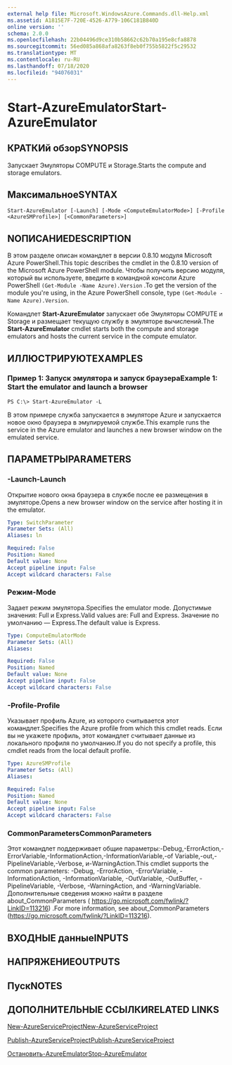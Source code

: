 ```yaml
---
external help file: Microsoft.WindowsAzure.Commands.dll-Help.xml
ms.assetid: A1815E7F-720E-4526-A779-106C181B840D
online version: ''
schema: 2.0.0
ms.openlocfilehash: 22b04496d9ce310b58662c62b70a195e8cfa8878
ms.sourcegitcommit: 56ed085a868afa8263f8eb0f755b5822f5c29532
ms.translationtype: MT
ms.contentlocale: ru-RU
ms.lasthandoff: 07/18/2020
ms.locfileid: "94076031"
---
```

# <span data-ttu-id="d1df4-101">Start-AzureEmulator</span><span class="sxs-lookup"><span data-stu-id="d1df4-101">Start-AzureEmulator</span></span>

## <span data-ttu-id="d1df4-102">КРАТКИй обзор</span><span class="sxs-lookup"><span data-stu-id="d1df4-102">SYNOPSIS</span></span>
<span data-ttu-id="d1df4-103">Запускает Эмуляторы COMPUTE и Storage.</span><span class="sxs-lookup"><span data-stu-id="d1df4-103">Starts the compute and storage emulators.</span></span>

## <span data-ttu-id="d1df4-104">Максимальное</span><span class="sxs-lookup"><span data-stu-id="d1df4-104">SYNTAX</span></span>

```
Start-AzureEmulator [-Launch] [-Mode <ComputeEmulatorMode>] [-Profile <AzureSMProfile>] [<CommonParameters>]
```

## <span data-ttu-id="d1df4-105">NОПИСАНИЕ</span><span class="sxs-lookup"><span data-stu-id="d1df4-105">DESCRIPTION</span></span>
<span data-ttu-id="d1df4-106">В этом разделе описан командлет в версии 0.8.10 модуля Microsoft Azure PowerShell.</span><span class="sxs-lookup"><span data-stu-id="d1df4-106">This topic describes the cmdlet in the 0.8.10 version of the Microsoft Azure PowerShell module.</span></span>
<span data-ttu-id="d1df4-107">Чтобы получить версию модуля, который вы используете, введите в командной консоли Azure PowerShell `(Get-Module -Name Azure).Version` .</span><span class="sxs-lookup"><span data-stu-id="d1df4-107">To get the version of the module you're using, in the Azure PowerShell console, type `(Get-Module -Name Azure).Version`.</span></span>

<span data-ttu-id="d1df4-108">Командлет **Start-AzureEmulator** запускает обе Эмуляторы COMPUTE и Storage и размещает текущую службу в эмуляторе вычислений.</span><span class="sxs-lookup"><span data-stu-id="d1df4-108">The **Start-AzureEmulator** cmdlet starts both the compute and storage emulators and hosts the current service in the compute emulator.</span></span>

## <span data-ttu-id="d1df4-109">ИЛЛЮСТРИРУЮТ</span><span class="sxs-lookup"><span data-stu-id="d1df4-109">EXAMPLES</span></span>

### <span data-ttu-id="d1df4-110">Пример 1: Запуск эмулятора и запуск браузера</span><span class="sxs-lookup"><span data-stu-id="d1df4-110">Example 1: Start the emulator and launch a browser</span></span>
```
PS C:\> Start-AzureEmulator -L
```

<span data-ttu-id="d1df4-111">В этом примере служба запускается в эмуляторе Azure и запускается новое окно браузера в эмулируемой службе.</span><span class="sxs-lookup"><span data-stu-id="d1df4-111">This example runs the service in the Azure emulator and launches a new browser window on the emulated service.</span></span>

## <span data-ttu-id="d1df4-112">ПАРАМЕТРЫ</span><span class="sxs-lookup"><span data-stu-id="d1df4-112">PARAMETERS</span></span>

### <span data-ttu-id="d1df4-113">-Launch</span><span class="sxs-lookup"><span data-stu-id="d1df4-113">-Launch</span></span>
<span data-ttu-id="d1df4-114">Открытие нового окна браузера в службе после ее размещения в эмуляторе.</span><span class="sxs-lookup"><span data-stu-id="d1df4-114">Opens a new browser window on the service after hosting it in the emulator.</span></span>

```yaml
Type: SwitchParameter
Parameter Sets: (All)
Aliases: ln

Required: False
Position: Named
Default value: None
Accept pipeline input: False
Accept wildcard characters: False
```

### <span data-ttu-id="d1df4-115">Режим</span><span class="sxs-lookup"><span data-stu-id="d1df4-115">-Mode</span></span>
<span data-ttu-id="d1df4-116">Задает режим эмулятора.</span><span class="sxs-lookup"><span data-stu-id="d1df4-116">Specifies the emulator mode.</span></span>
<span data-ttu-id="d1df4-117">Допустимые значения: Full и Express.</span><span class="sxs-lookup"><span data-stu-id="d1df4-117">Valid values are: Full and Express.</span></span>
<span data-ttu-id="d1df4-118">Значение по умолчанию — Express.</span><span class="sxs-lookup"><span data-stu-id="d1df4-118">The default value is Express.</span></span>

```yaml
Type: ComputeEmulatorMode
Parameter Sets: (All)
Aliases: 

Required: False
Position: Named
Default value: None
Accept pipeline input: False
Accept wildcard characters: False
```

### <span data-ttu-id="d1df4-119">-Profile</span><span class="sxs-lookup"><span data-stu-id="d1df4-119">-Profile</span></span>
<span data-ttu-id="d1df4-120">Указывает профиль Azure, из которого считывается этот командлет.</span><span class="sxs-lookup"><span data-stu-id="d1df4-120">Specifies the Azure profile from which this cmdlet reads.</span></span>
<span data-ttu-id="d1df4-121">Если вы не укажете профиль, этот командлет считывает данные из локального профиля по умолчанию.</span><span class="sxs-lookup"><span data-stu-id="d1df4-121">If you do not specify a profile, this cmdlet reads from the local default profile.</span></span>

```yaml
Type: AzureSMProfile
Parameter Sets: (All)
Aliases: 

Required: False
Position: Named
Default value: None
Accept pipeline input: False
Accept wildcard characters: False
```

### <span data-ttu-id="d1df4-122">CommonParameters</span><span class="sxs-lookup"><span data-stu-id="d1df4-122">CommonParameters</span></span>
<span data-ttu-id="d1df4-123">Этот командлет поддерживает общие параметры:-Debug,-ErrorAction,-ErrorVariable,-InformationAction,-InformationVariable,-of Variable,-out,-PipelineVariable,-Verbose, и-WarningAction.</span><span class="sxs-lookup"><span data-stu-id="d1df4-123">This cmdlet supports the common parameters: -Debug, -ErrorAction, -ErrorVariable, -InformationAction, -InformationVariable, -OutVariable, -OutBuffer, -PipelineVariable, -Verbose, -WarningAction, and -WarningVariable.</span></span> <span data-ttu-id="d1df4-124">Дополнительные сведения можно найти в разделе about_CommonParameters ( https://go.microsoft.com/fwlink/?LinkID=113216) .</span><span class="sxs-lookup"><span data-stu-id="d1df4-124">For more information, see about_CommonParameters (https://go.microsoft.com/fwlink/?LinkID=113216).</span></span>

## <span data-ttu-id="d1df4-125">ВХОДНЫЕ данные</span><span class="sxs-lookup"><span data-stu-id="d1df4-125">INPUTS</span></span>

## <span data-ttu-id="d1df4-126">НАПРЯЖЕНИЕ</span><span class="sxs-lookup"><span data-stu-id="d1df4-126">OUTPUTS</span></span>

## <span data-ttu-id="d1df4-127">Пуск</span><span class="sxs-lookup"><span data-stu-id="d1df4-127">NOTES</span></span>

## <span data-ttu-id="d1df4-128">ДОПОЛНИТЕЛЬНЫЕ ССЫЛКИ</span><span class="sxs-lookup"><span data-stu-id="d1df4-128">RELATED LINKS</span></span>

[<span data-ttu-id="d1df4-129">New-AzureServiceProject</span><span class="sxs-lookup"><span data-stu-id="d1df4-129">New-AzureServiceProject</span></span>](./New-AzureServiceProject.md)

[<span data-ttu-id="d1df4-130">Publish-AzureServiceProject</span><span class="sxs-lookup"><span data-stu-id="d1df4-130">Publish-AzureServiceProject</span></span>](./Publish-AzureServiceProject.md)

[<span data-ttu-id="d1df4-131">Остановить-AzureEmulator</span><span class="sxs-lookup"><span data-stu-id="d1df4-131">Stop-AzureEmulator</span></span>](./Stop-AzureEmulator.md)


